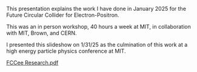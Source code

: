 This presentation explains the work I have done in January 2025 for the Future Circular Collider for Electron-Positron. 

This was an in person workshop, 40 hours a week at MIT, in collaboration with MIT, Brown, and CERN.

I presented this slideshow on 1/31/25 as the culmination of this work at a high energy particle physics conference at MIT.

[FCCee Research.pdf](https://github.com/user-attachments/files/18624286/FCCee.Research.pdf)
